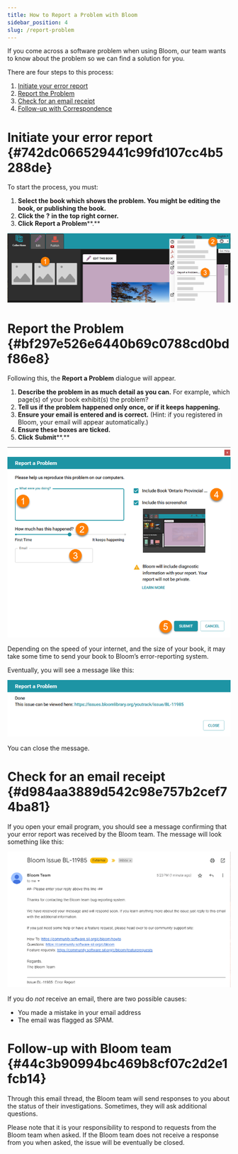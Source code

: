 ```yaml
---
title: How to Report a Problem with Bloom
sidebar_position: 4
slug: /report-problem
---
```




If you come across a software problem when using Bloom, our team wants to know about the problem so we can find a solution for you. 


There are four steps to this process:

1. [Initiate your error report](/report-problem#742dc066529441c99fd107cc4b5288de)
1. [Report the Problem](/report-problem#bf297e526e6440b69c0788cd0bdf86e8)
1. [Check for an email receipt](/report-problem#d984aa3889d542c98e757b2cef74ba81)
1. [Follow-up with Correspondence](/report-problem#44c3b90994bc469b8cf07c2d2e1fcb14)

# Initiate your error report {#742dc066529441c99fd107cc4b5288de}


To start the process, you must:

1. **Select the book which shows the problem. You might be editing the book, or publishing the book.**
1. **Click the** **?** **in the top right corner.**
1. **Click** **Report a Problem****.**

![](./535153799.png)


# Report the Problem {#bf297e526e6440b69c0788cd0bdf86e8}


Following this, the **Report a Problem** dialogue will appear.

1. **Describe the problem in as much detail as you can.** For example, which page(s) of your book exhibit(s) the problem?
1. **Tell us if the problem happened only once, or if it keeps happening.**
1. **Ensure your email is entered and is correct.** (Hint: if you registered in Bloom, your email will appear automatically.)
1. **Ensure these boxes are ticked.**
1. **Click** **Submit****.**

![](./460702887.png)


Depending on the speed of your internet, and the size of your book, it may take some time to send your book to Bloom’s error-reporting system.


Eventually, you will see a message like this:


![](./1778190899.png)


You can close the message.


# Check for an email receipt {#d984aa3889d542c98e757b2cef74ba81}


If you open your email program, you should see a message confirming that your error report was received by the Bloom team. The message will look something like this:


![](./1002172445.png)


If you do _not_ receive an email, there are two possible causes:

- You made a mistake in your email address
- The email was flagged as SPAM.

# Follow-up with Bloom team {#44c3b90994bc469b8cf07c2d2e1fcb14}


Through this email thread, the Bloom team will send responses to you about the status of their investigations. Sometimes, they will ask additional questions. 


Please note that it is your responsibility to respond to requests from the Bloom team when asked. If the Bloom team does not receive a response from you when asked, the issue will be eventually be closed.

